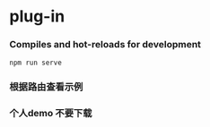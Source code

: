 # plug-in

### Compiles and hot-reloads for development
```
npm run serve
```
### 根据路由查看示例
### 个人demo 不要下载